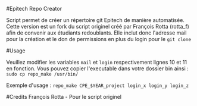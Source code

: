 #Epitech Repo Creator


Script permet de créer un répertoire git Epitech de manière automatisée.
Cette version est un fork du script originel créé par François Rotta (rotta_f) afin de convenir aux étudiants redoublants.
Elle inclut donc l'adresse mail pour la création et le don de permissions en plus du login pour le `git clone`



#Usage

Veuillez modifier les variables `mail` et `login` respectivement lignes 10 et 11 en fonction.
Vous pouvez copier l'executable dans votre dossier bin ainsi : `sudo cp repo_make /usr/bin/`

Exemple d'usage :
`repo_make CPE_$YEAR_project login_x login_y login_z`


#Credits
François Rotta - Pour le script originel
